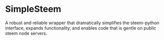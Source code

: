 # SimpleSteem
A robust and reliable wrapper that dramatically simplifies the steem-python interface, expands functionality, and enables code that is gentle on public steem node servers.

